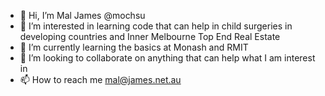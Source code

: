 - 👋 Hi, I’m Mal James @mochsu
- 👀 I’m interested in learning code that can help in child surgeries in developing countries and Inner Melbourne Top End Real Estate
- 🌱 I’m currently learning the basics at Monash and RMIT
- 💞️ I’m looking to collaborate on anything that can help what I am interest in 
- 📫 How to reach me mal@james.net.au

<!---
mochsu/mochsu is a ✨ special ✨ repository because its `README.md` (this file) appears on your GitHub profile.
You can click the Preview link to take a look at your changes.
--->
